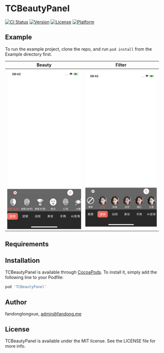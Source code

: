 # TCBeautyPanel

[![CI Status](https://img.shields.io/travis/fandongtongxue/TCBeautyPanel.svg?style=flat)](https://travis-ci.org/fandongtongxue/TCBeautyPanel)
[![Version](https://img.shields.io/cocoapods/v/TCBeautyPanel.svg?style=flat)](https://cocoapods.org/pods/TCBeautyPanel)
[![License](https://img.shields.io/cocoapods/l/TCBeautyPanel.svg?style=flat)](https://cocoapods.org/pods/TCBeautyPanel)
[![Platform](https://img.shields.io/cocoapods/p/TCBeautyPanel.svg?style=flat)](https://cocoapods.org/pods/TCBeautyPanel)

## Example

To run the example project, clone the repo, and run `pod install` from the Example directory first.

Beauty | Filter
------- | ------- 
![](SnapShot/Beauty.jpeg)|![](SnapShot/Filter.jpeg)

## Requirements

## Installation

TCBeautyPanel is available through [CocoaPods](https://cocoapods.org). To install
it, simply add the following line to your Podfile:

```ruby
pod 'TCBeautyPanel'
```

## Author

fandongtongxue, admin@fandong.me

## License

TCBeautyPanel is available under the MIT license. See the LICENSE file for more info.
